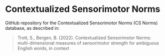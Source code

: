 # Contextualized Sensorimotor Norms

GitHub repository for the Contextualized Sensorimotor Norms (CS Norms) database, as described in:

> Trott, S., Bergen, B. (2022). Contextualized Sensorimotor Norms: multi-dimensional measures of sensorimotor strength for ambiguous English words, in context

